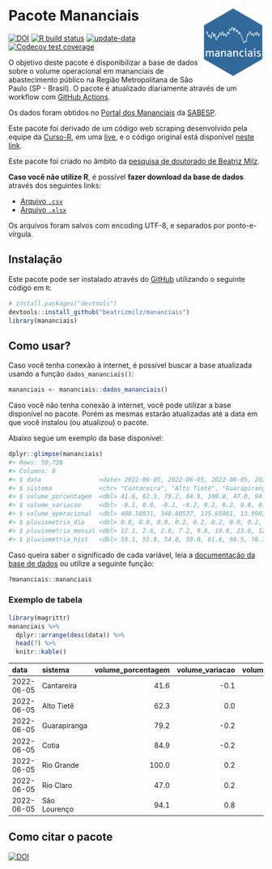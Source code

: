 
<!-- README.md is generated from README.Rmd. Please edit that file -->

# Pacote Mananciais <img src="man/figures/hexlogo.png" align="right" width = "120px"/>

<!-- badges: start -->

[![DOI](https://zenodo.org/badge/DOI/10.5281/zenodo.4733056.svg)](https://doi.org/10.5281/zenodo.4733056)
[![R build
status](https://github.com/beatrizmilz/mananciais/workflows/R-CMD-check/badge.svg)](https://github.com/beatrizmilz/mananciais/actions)
[![update-data](https://github.com/beatrizmilz/mananciais/actions/workflows/2-update_data.yaml/badge.svg)](https://github.com/beatrizmilz/mananciais/actions/workflows/2-update_data.yaml)
[![Codecov test
coverage](https://codecov.io/gh/beatrizmilz/mananciais/branch/master/graph/badge.svg)](https://codecov.io/gh/beatrizmilz/mananciais?branch=master)
<!-- badges: end -->

O objetivo deste pacote é disponibilizar a base de dados sobre o volume
operacional em mananciais de abastecimento público na Região
Metropolitana de São Paulo (SP - Brasil). O pacote é atualizado
diariamente através de um workflow com [GitHub
Actions](https://github.com/beatrizmilz/mananciais/actions).

Os dados foram obtidos no [Portal dos
Mananciais](http://mananciais.sabesp.com.br/Situacao) da
[SABESP](http://site.sabesp.com.br/site/Default.aspx).

Este pacote foi derivado de um código web scraping desenvolvido pela
equipe da [Curso-R](https://www.curso-r.com/), em uma
[live](https://youtu.be/jvZIxrMmOcQ), e o código original está
disponível [neste
link](https://github.com/curso-r/lives/blob/master/drafts/20200730_scraper_sabesp.R).

Este pacote foi criado no âmbito da [pesquisa de doutorado de Beatriz
Milz](https://beatrizmilz.github.io/tese/).

**Caso você não utilize R**, é possível **fazer download da base de
dados** através dos seguintes links:

  - [Arquivo
    `.csv`](https://github.com/beatrizmilz/mananciais/raw/master/inst/extdata/mananciais.csv)
  - [Arquivo
    `.xlsx`](https://github.com/beatrizmilz/mananciais/blob/master/inst/extdata/mananciais.xlsx?raw=true)

Os arquivos foram salvos com encoding UTF-8, e separados por
ponto-e-vírgula.

## Instalação

Este pacote pode ser instalado através do [GitHub](https://github.com/)
utilizando o seguinte código em `R`:

``` r
# install.packages("devtools")
devtools::install_github("beatrizmilz/mananciais")
library(mananciais)
```

## Como usar?

Caso você tenha conexão à internet, é possível buscar a base atualizada
usando a função `dados_mananciais()`:

``` r
mananciais <- mananciais::dados_mananciais() 
```

Caso você não tenha conexão à internet, você pode utilizar a base
disponível no pacote. Porém as mesmas estarão atualizadas até a data em
que você instalou (ou atualizou) o pacote.

Abaixo segue um exemplo da base disponível:

``` r
dplyr::glimpse(mananciais)
#> Rows: 50,738
#> Columns: 8
#> $ data                <date> 2022-06-05, 2022-06-05, 2022-06-05, 2022-06-05, 2…
#> $ sistema             <chr> "Cantareira", "Alto Tietê", "Guarapiranga", "Cotia…
#> $ volume_porcentagem  <dbl> 41.6, 62.3, 79.2, 84.9, 100.0, 47.0, 94.1, 41.7, 6…
#> $ volume_variacao     <dbl> -0.1, 0.0, -0.2, -0.2, 0.2, 0.2, 0.8, 0.0, -0.1, 0…
#> $ volume_operacional  <dbl> 408.58931, 348.80537, 135.65961, 13.99833, 112.182…
#> $ pluviometria_dia    <dbl> 0.0, 0.0, 0.0, 0.2, 0.2, 0.2, 0.0, 0.2, 0.2, 1.6, …
#> $ pluviometria_mensal <dbl> 12.1, 2.6, 2.8, 7.2, 9.8, 19.8, 23.6, 12.1, 2.6, 2…
#> $ pluviometria_hist   <dbl> 59.1, 55.9, 54.0, 59.0, 61.6, 98.5, 76.3, 59.1, 55…
```

Caso queira saber o significado de cada variável, leia a [documentação
da base de
dados](https://beatrizmilz.github.io/mananciais/reference/mananciais.html)
ou utilize a seguinte função:

``` r
?mananciais::mananciais
```

### Exemplo de tabela

``` r
library(magrittr)
mananciais %>% 
  dplyr::arrange(desc(data)) %>% 
  head(7) %>%
  knitr::kable()
```

| data       | sistema      | volume\_porcentagem | volume\_variacao | volume\_operacional | pluviometria\_dia | pluviometria\_mensal | pluviometria\_hist |
| :--------- | :----------- | ------------------: | ---------------: | ------------------: | ----------------: | -------------------: | -----------------: |
| 2022-06-05 | Cantareira   |                41.6 |            \-0.1 |           408.58931 |               0.0 |                 12.1 |               59.1 |
| 2022-06-05 | Alto Tietê   |                62.3 |              0.0 |           348.80537 |               0.0 |                  2.6 |               55.9 |
| 2022-06-05 | Guarapiranga |                79.2 |            \-0.2 |           135.65961 |               0.0 |                  2.8 |               54.0 |
| 2022-06-05 | Cotia        |                84.9 |            \-0.2 |            13.99833 |               0.2 |                  7.2 |               59.0 |
| 2022-06-05 | Rio Grande   |               100.0 |              0.2 |           112.18231 |               0.2 |                  9.8 |               61.6 |
| 2022-06-05 | Rio Claro    |                47.0 |              0.2 |             6.42293 |               0.2 |                 19.8 |               98.5 |
| 2022-06-05 | São Lourenço |                94.1 |              0.8 |            83.57172 |               0.0 |                 23.6 |               76.3 |

## Como citar o pacote

[![DOI](https://zenodo.org/badge/DOI/10.5281/zenodo.4733056.svg)](https://doi.org/10.5281/zenodo.4733056)
